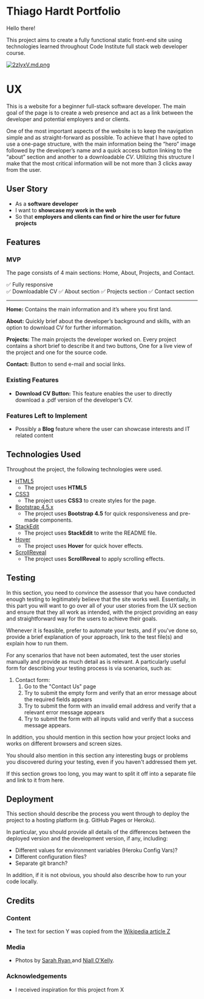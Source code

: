 # Thiago Hardt Portfolio

Hello there!

This project aims to create a fully functional static front-end site using technologies learned throughout Code Institute full stack web developer course.

[
![2zIyxV.md.png](https://iili.io/2zIyxV.md.png)](http://ami.responsivedesign.is/?url=https://thiagohardt.github.io/thiago-hardt-portfolio)

# UX

This is a website for a beginner full-stack software developer.
The main goal of the page is to create a web presence and act as a link between the developer and potential employers and or clients.

One of the most important aspects of the website is to keep the navigation simple and as straight-forward as possible. To achieve that I have opted to use a one-page structure, with the main information being the “hero” image followed by the developer’s name and a quick access button linking to the “about” section and another to a downloadable _CV_. Utilizing this structure I make that the most critical information will be not more than 3 clicks away from the user.

## User Story

- As a **software developer**
- I want to **showcase my work in the web**
- So that **employers and clients can find or hire the user for future projects**

## Features

### MVP
The page consists of 4 main sections: Home, About, Projects, and Contact.
  
:white_check_mark: Fully responsive  
:white_check_mark: Downloadable CV
:white_check_mark: About section
:white_check_mark: Projects section
:white_check_mark: Contact section

----

**Home:**
Contains the main information and it’s where you first land.

**About:**
Quickly brief about the developer’s background and skills, with an option to download CV for further information.

**Projects:**
The main projects the developer worked on. Every project contains a short brief to describe it and two buttons, One for a live view of the project and one for the source code.

**Contact:**
Button to send e-mail and social links.

### Existing Features

- **Download CV Button:** This feature enables the user to directly download a .pdf version of the developer’s CV.


### Features Left to Implement

- Possibly a **Blog** feature where the user can showcase interests and IT related content

## Technologies Used

Throughout the project, the following technologies were used.

- [HTML5](https://developer.mozilla.org/en-US/docs/Web/Guide/HTML/HTML5)
  - The project uses **HTML5**
- [CSS3](https://developer.mozilla.org/en-US/docs/Archive/CSS3)
  - The project uses **CSS3** to create styles for the page.
- [Bootstrap 4.5.x](https://getbootstrap.com/)
  - The project uses **Bootstrap 4.5** for quick responsiveness and pre-made components.
- [StackEdit](https://stackedit.io/)
  - The project uses **StackEdit** to write the README file.
- [Hover](https://ianlunn.github.io/Hover/)
  - The project uses **Hover** for quick hover effects.
 - [ScrollReveal](https://scrollrevealjs.org/)
   - The project uses **ScrollReveal** to apply scrolling effects.

## Testing

In this section, you need to convince the assessor that you have conducted enough testing to legitimately believe that the site works well. Essentially, in this part you will want to go over all of your user stories from the UX section and ensure that they all work as intended, with the project providing an easy and straightforward way for the users to achieve their goals.

Whenever it is feasible, prefer to automate your tests, and if you've done so, provide a brief explanation of your approach, link to the test file(s) and explain how to run them.

For any scenarios that have not been automated, test the user stories manually and provide as much detail as is relevant. A particularly useful form for describing your testing process is via scenarios, such as:

1.  Contact form:
    1.  Go to the "Contact Us" page
    2.  Try to submit the empty form and verify that an error message about the required fields appears
    3.  Try to submit the form with an invalid email address and verify that a relevant error message appears
    4.  Try to submit the form with all inputs valid and verify that a success message appears.

In addition, you should mention in this section how your project looks and works on different browsers and screen sizes.

You should also mention in this section any interesting bugs or problems you discovered during your testing, even if you haven't addressed them yet.

If this section grows too long, you may want to split it off into a separate file and link to it from here.

## Deployment

This section should describe the process you went through to deploy the project to a hosting platform (e.g. GitHub Pages or Heroku).

In particular, you should provide all details of the differences between the deployed version and the development version, if any, including:

- Different values for environment variables (Heroku Config Vars)?
- Different configuration files?
- Separate git branch?

In addition, if it is not obvious, you should also describe how to run your code locally.

## Credits

### [](https://github.com/Code-Institute-Solutions/readme-template#content)Content

- The text for section Y was copied from the [Wikipedia article Z](https://en.wikipedia.org/wiki/Z)

### Media

- Photos by [Sarah Ryan ](https://www.sarahryanphoto.com/?fbclid=IwAR3730d96HQXLyUQcNkw34EYJ9-y29WRntj8SY_hU9366dvhbUaDK2_jgeo) and [Niall O'Kelly](https://niallokelly.com/?fbclid=IwAR3730d96HQXLyUQcNkw34EYJ9-y29WRntj8SY_hU9366dvhbUaDK2_jgeo).

### [](https://github.com/Code-Institute-Solutions/readme-template#acknowledgements)Acknowledgements

- I received inspiration for this project from X

<!--stackedit_data:
eyJoaXN0b3J5IjpbMTgyNzUzOTg2OSw2ODg4NzE5ODYsLTIwMz
U2ODc2NzEsLTIxMTQ5NTg4NCw4Mzk2OTM1MjYsMTcyMDY2ODc0
NCw2ODUzNjg5NTAsNTEyMDg2NTI3LDYwMjQ5ODk1LC0yMDc3Nz
A5MDU1LC0xODUyNjAwNjgxLC0xOTYyMzY2ODk4LDE4MzgxMDIz
NTYsMTAzMzU1NDY0OCwtMTE1MzQ3NDUxNiwxNDQ3Mjk1Njk2LC
0xNjExMjQ0MDkwLC0xNjQ5NjU2NjUwXX0=
-->